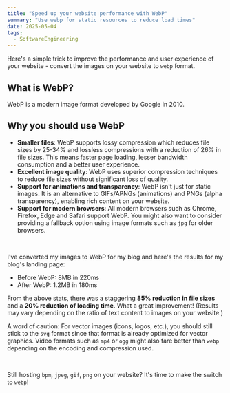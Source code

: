 ```yaml
---
title: "Speed up your website performance with WebP"
summary: "Use webp for static resources to reduce load times"
date: 2025-05-04
tags:
  - SoftwareEngineering
---
```

Here's a simple trick to improve the performance and user experience of your website -
convert the images on your website to `webp` format.

## What is WebP?

WebP is a modern image format developed by Google in 2010.

## Why you should use WebP

- **Smaller files**: WebP supports lossy compression which reduces file sizes by 25-34% and lossless compressions with a reduction of 26% in file sizes.
  This means faster page loading, lesser bandwidth consumption and a better user experience.
- **Excellent image quality**: WebP uses superior compression techniques to reduce file sizes without significant loss of quality.
- **Support for animations and transparency**: WebP isn't just for static images. It is an alternative to GIFs/APNGs (animations) and PNGs (alpha transparency), enabling rich content on your website.
- **Support for modern browsers**: All modern browsers such as Chrome, Firefox, Edge and Safari support WebP. You might also want to consider providing a fallback option using image formats such as `jpg` for older browsers.

<br/>

I've converted my images to WebP for my blog and here's the results for my blog's landing page:
- Before WebP: 8MB in 220ms
- After WebP: 1.2MB in 180ms

From the above stats, there was a staggering **85% reduction in file sizes** and a **20% reduction of loading time**. 
What a great improvement!
(Results may vary depending on the ratio of text content to images on your website.)

A word of caution:
For vector images (icons, logos, etc.), you should still stick to the `svg` format since that format is already optimized for vector graphics. 
Video formats such as `mp4` or `ogg` might also fare better than `webp` depending on the encoding and compression used.

<br/>

Still hosting `bpm`, `jpeg`, `gif`, `png` on your website?
It's time to make the switch to `webp`!